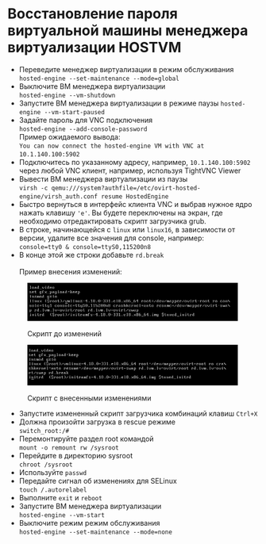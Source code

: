 # Восстановление пароля виртуальной машины менеджера виртуализации HOSTVM

* Переведите менеджер виртуализации в режим обслуживания `hosted-engine --set-maintenance --mode=global`
* Выключите ВМ менеджера виртуализации\
  `hosted-engine --vm-shutdown`
* Запустите ВМ менеджера виртуализации в режиме паузы `hosted-engine --vm-start-paused`
* Задайте пароль для VNC подключения\
  `hosted-engine --add-console-password` \
  Пример ожидаемого вывода: \
  `You can now connect the hosted-engine VM with VNC at 10.1.140.100:5902`
* Подключитесь по указанному адресу, например, `10.1.140.100:5902` через любой VNC клиент, например, используя TightVNC Viewer
* Вывести ВМ менеджера виртуализации из паузы \
  `virsh -c qemu:///system?authfile=/etc/ovirt-hosted-engine/virsh_auth.conf resume HostedEngine`
* Быстро вернуться в интерфейс клиента VNC и выбрав нужное ядро нажать клавишу `'e'`. Вы будете переключены на экран, где необходимо  отредактировать скрипт загрузчика grub.
* В строке, начинающейся с `linux` или `linux16`, в зависимости от версии, удалите все значения для console, например: \
  `console=tty0 & console=ttyS0,115200n8`
* В конце этой же строки добавьте `rd.break` \
  \
  Пример внесения изменений:

<figure><img src="../../../.gitbook/assets/image.png" alt=""><figcaption><p>Скрипт до изменений</p></figcaption></figure>

<figure><img src="../../../.gitbook/assets/image (1).png" alt=""><figcaption><p>Скрипт с внесенными изменениями</p></figcaption></figure>

* Запустите измененный скрипт загрузчика комбинаций клавиш `Ctrl+X`
* Должна произойти загрузка в rescue режиме\
  `switch_root:/#`
* Перемонтируйте раздел root командой \
  `mount -o remount rw /sysroot`
* Перейдите в директорию sysroot \
  `chroot /sysroot`
* Используйте `passwd`
* Передайте сигнал об изменениях для SELinux \
  `touch /.autorelabel`
* Выполните `exit` и `reboot`
* Запустите ВМ менеджера виртуализации \
  `hosted-engine --vm-start`
* Выключите режим режим обслуживания\
  `hosted-engine --set-maintenance --mode=none`
